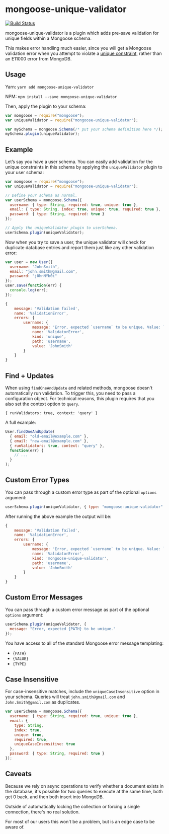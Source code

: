 # mongoose-unique-validator

[![Build Status](https://travis-ci.org/blakehaswell/mongoose-unique-validator.svg)](https://travis-ci.org/blakehaswell/mongoose-unique-validator)

mongoose-unique-validator is a plugin which adds pre-save validation for unique fields within a Mongoose schema.

This makes error handling much easier, since you will get a Mongoose validation error when you attempt to violate a
[unique constraint](http://mongoosejs.com/docs/api.html#schematype_SchemaType-unique), rather than an E11000 error
from MongoDB.

## Usage

Yarn: `yarn add mongoose-unique-validator`

NPM: `npm install --save mongoose-unique-validator`

Then, apply the plugin to your schema:

```js
var mongoose = require("mongoose");
var uniqueValidator = require("mongoose-unique-validator");

var mySchema = mongoose.Schema(/* put your schema definition here */);
mySchema.plugin(uniqueValidator);
```

## Example

Let’s say you have a user schema. You can easily add validation for the unique constraints in this schema by applying
the `uniqueValidator` plugin to your user schema:

```js
var mongoose = require("mongoose");
var uniqueValidator = require("mongoose-unique-validator");

// Define your schema as normal.
var userSchema = mongoose.Schema({
  username: { type: String, required: true, unique: true },
  email: { type: String, index: true, unique: true, required: true },
  password: { type: String, required: true }
});

// Apply the uniqueValidator plugin to userSchema.
userSchema.plugin(uniqueValidator);
```

Now when you try to save a user, the unique validator will check for duplicate database entries and report them just
like any other validation error:

```js
var user = new User({
  username: "JohnSmith",
  email: "john.smith@gmail.com",
  password: "j0hnNYb0i"
});
user.save(function(err) {
  console.log(err);
});
```

```js
{
    message: 'Validation failed',
    name: 'ValidationError',
    errors: {
        username: {
            message: 'Error, expected `username` to be unique. Value: `JohnSmith`',
            name: 'ValidatorError',
            kind: 'unique',
            path: 'username',
            value: 'JohnSmith'
        }
    }
}
```

## Find + Updates

When using `findOneAndUpdate` and related methods, mongoose doesn't automatically run validation. To trigger this,
you need to pass a configuration object. For technical reasons, this plugin requires that you also set the context
option to `query`.

`{ runValidators: true, context: 'query' }`

A full example:

```js
User.findOneAndUpdate(
  { email: "old-email@example.com" },
  { email: "new-email@example.com" },
  { runValidators: true, context: "query" },
  function(err) {
    // ...
  }
);
```

## Custom Error Types

You can pass through a custom error type as part of the optional `options` argument:

```js
userSchema.plugin(uniqueValidator, { type: "mongoose-unique-validator" });
```

After running the above example the output will be:

```js
{
    message: 'Validation failed',
    name: 'ValidationError',
    errors: {
        username: {
            message: 'Error, expected `username` to be unique. Value: `JohnSmith`',
            name: 'ValidatorError',
            kind: 'mongoose-unique-validator',
            path: 'username',
            value: 'JohnSmith'
        }
    }
}
```

## Custom Error Messages

You can pass through a custom error message as part of the optional `options` argument:

```js
userSchema.plugin(uniqueValidator, {
  message: "Error, expected {PATH} to be unique."
});
```

You have access to all of the standard Mongoose error message templating:

- `{PATH}`
- `{VALUE}`
- `{TYPE}`

## Case Insensitive

For case-insensitive matches, include the `uniqueCaseInsensitive` option in your schema. Queries will treat `john.smith@gmail.com` and `John.Smith@gmail.com` as duplicates.

```js
var userSchema = mongoose.Schema({
  username: { type: String, required: true, unique: true },
  email: {
    type: String,
    index: true,
    unique: true,
    required: true,
    uniqueCaseInsensitive: true
  },
  password: { type: String, required: true }
});
```

## Caveats

Because we rely on async operations to verify whether a document exists in the database, it's possible for two queries to execute at the same time, both get 0 back, and then both insert into MongoDB.

Outside of automatically locking the collection or forcing a single connection, there's no real solution.

For most of our users this won't be a problem, but is an edge case to be aware of.
